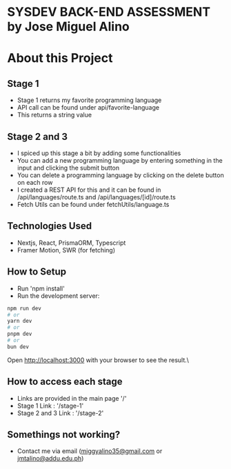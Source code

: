 # SYSDEV BACK-END ASSESSMENT by Jose Miguel Alino

# About this Project
## Stage 1
- Stage 1 returns my favorite programming language
- API call can be found under api/favorite-language
- This returns a string value

## Stage 2 and 3
- I spiced up this stage a bit by adding some functionalities
- You can add a new programming language by entering something in the input and clicking the submit button
- You can delete a programming language by clicking on the delete button on each row
- I created a REST API for this and it can be found in /api/languages/route.ts and /api/languages/[id]/route.ts
- Fetch Utils can be found under fetchUtils/language.ts

## Technologies Used
- Nextjs, React, PrismaORM, Typescript
- Framer Motion, SWR (for fetching)

## How to Setup
- Run 'npm install'
- Run the development server:
```bash
npm run dev
# or
yarn dev
# or
pnpm dev
# or
bun dev
```
Open [http://localhost:3000](http://localhost:3000) with your browser to see the result.\

## How to access each stage
- Links are provided in the main page '/'
- Stage 1 Link : '/stage-1'
- Stage 2 and 3 Link : '/stage-2'

## Somethings not working?
- Contact me via email (miggyalino35@gmail.com or jmtalino@addu.edu.ph)
